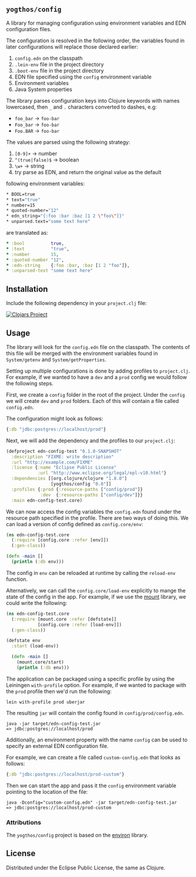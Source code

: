 ## `yogthos/config`

A library for managing configuration using environment variables and EDN configuration files.

The configuration is resolved in the following order, the variables found in later configurations will replace those declared earlier:

1. `config.edn` on the classpath
2. `.lein-env` file in the project directory
3. `.boot-env` file in the project directory
4. EDN file specified using the `config` environment variable
5. Environment variables
6. Java System properties

The library parses configuration keys into Clojure keywords with names lowercased, then `_` and `.` characters converted to dashes, e.g:

* `foo_bar` -> `foo-bar`
* `Foo_bar` -> `foo-bar`
* `Foo.BAR` -> `foo-bar`

The values are parsed using the following strategy:

1. `[0-9]+` -> number
2. `^(true|false)$` -> boolean
3. `\w+` -> string
4. try parse as EDN, and return the original value as the default

following environment variables:

```bash
* BOOL=true
* text="true"
* number=15
* quoted-number="12"
* edn_string="{:foo :bar :baz [1 2 \"foo\"]}"
* unparsed.text="some text here"
```

are translated as:

``` clojure
* :bool          true,
* :text          "true",
* :number        15,
* :quoted-number "12",
* :edn-string    {:foo :bar, :baz [1 2 "foo"]},
* :unparsed-text "some text here"
```
## Installation

Include the following dependency in your `project.clj` file:

[![Clojars Project](https://img.shields.io/clojars/v/yogthos/config.svg)](https://clojars.org/yogthos/config)

## Usage

The library will look for the `config.edn` file on the classpath. The contents of this
file will be merged with the environment variables found in `System/getenv` and `System/getProperties`.

Setting up multiple configurations is done by adding profiles to `project.clj`. For example,
if we wanted to have a `dev` and a `prod` config we would follow the following steps.

First, we create a `config` folder in the root of the project. Under the `config` we will create `dev`
and `prod` folders. Each of this will contain a file called `config.edn`.

The configuration might look as follows:

```clojure
{:db "jdbc:postgres://localhost/prod"}
```

Next, we will add the dependency and the profiles to our `project.clj`:

```clojure
(defproject edn-config-test "0.1.0-SNAPSHOT"
  :description "FIXME: write description"
  :url "http://example.com/FIXME"
  :license {:name "Eclipse Public License"
            :url "http://www.eclipse.org/legal/epl-v10.html"}
  :dependencies [[org.clojure/clojure "1.8.0"]
                 [yogthos/config "0.8"]]
  :profiles {:prod {:resource-paths ["config/prod"]}
             :dev  {:resource-paths ["config/dev"]}}
  :main edn-config-test.core)

```

We can now access the config variables the `config.edn` found under the resource path specified in the profile.
There are two ways of doing this. We can load a version of config defined as `config.core/env`:

```clojure
(ns edn-config-test.core
  (:require [config.core :refer [env]])
  (:gen-class))

(defn -main []
  (println (:db env)))
```

The config in `env` can be reloaded at runtime by calling the `reload-env` function.

Alternatively, we can call the `config.core/load-env` explicitly to mange the state of the config in the app.
For example, if we use the [mount](https://github.com/tolitius/mount) library, we could write the following:

```Clojure
(ns edn-config-test.core
  (:require [mount.core :refer [defstate]]
            [config.core :refer [load-env]])
  (:gen-class))

(defstate env
  :start (load-env))

  (defn -main []
    (mount.core/start)
    (println (:db env)))    
```

The application can be packaged using a specific profile by using the Leiningen `with-profile` option. For example, if we wanted to package with the `prod` profile then we'd run the following:

```
lein with-profile prod uberjar
```

The resulting `jar` will contain the config found in `config/prod/config.edn`.

```
java -jar target/edn-config-test.jar
=> jdbc:postgres://localhost/prod
```


Additionally, an environment property with the name `config` can be used to specify an external EDN configuration file.

For example, we can create a file called `custom-config.edn` that looks as follows:


```clojure
{:db "jdbc:postgres://localhost/prod-custom"}
```

Then we can start the app and pass it the `config` environment variable pointing to the location of the file:

```
java -Dconfig="custom-config.edn" -jar target/edn-config-test.jar
=> jdbc:postgres://localhost/prod-custom
```

### Attributions

The `yogthos/config` project is based on the [environ](https://github.com/weavejester/environ) library.

## License

Distributed under the Eclipse Public License, the same as Clojure.
